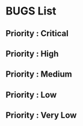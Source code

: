 # BUGS List

## Priority : Critical
  

## Priority : High
  

## Priority : Medium
  

## Priority : Low
  

## Priority : Very Low
  
